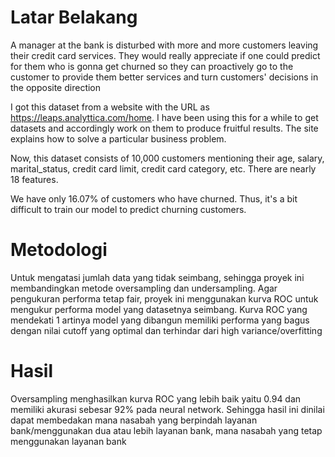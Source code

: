 # Latar Belakang

A manager at the bank is disturbed with more and more customers leaving their credit card services. They would really appreciate if one could predict for them who is gonna get churned so they can proactively go to the customer to provide them better services and turn customers' decisions in the opposite direction

I got this dataset from a website with the URL as https://leaps.analyttica.com/home. I have been using this for a while to get datasets and accordingly work on them to produce fruitful results. The site explains how to solve a particular business problem.

Now, this dataset consists of 10,000 customers mentioning their age, salary, marital_status, credit card limit, credit card category, etc. There are nearly 18 features.

We have only 16.07% of customers who have churned. Thus, it's a bit difficult to train our model to predict churning customers.


# Metodologi

Untuk mengatasi jumlah data yang tidak seimbang, sehingga proyek ini membandingkan metode oversampling dan undersampling. Agar pengukuran performa tetap fair, proyek ini menggunakan kurva ROC untuk mengukur performa model yang datasetnya seimbang. Kurva ROC yang mendekati 1 artinya model yang dibangun memiliki performa yang bagus dengan nilai cutoff yang optimal dan terhindar dari high variance/overfitting

# Hasil

Oversampling menghasilkan kurva ROC yang lebih baik yaitu 0.94 dan memiliki akurasi sebesar 92% pada neural network. Sehingga hasil ini dinilai dapat membedakan mana nasabah yang berpindah layanan bank/menggunakan dua atau lebih layanan bank, mana nasabah yang tetap menggunakan layanan bank
